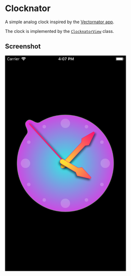 # Clocknator #

A simple analog clock inspired by the [Vectornator app][vectornator].

The clock is implemented by the [`ClocknatorView`][ClocknatorView.swift] class.

## Screenshot ##

<img src="Media/Clocknator.png" width=400>

[vectornator]: https://vectornator.io

[ClocknatorView.swift]: https://github.com/pmattos/Clocknator/blob/master/Clocknator/ClocknatorView.swift
